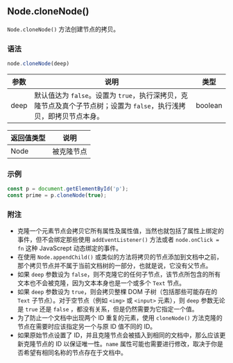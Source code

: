 ## Node.cloneNode()

`Node.cloneNode()` 方法创建节点的拷贝。

### 语法

```js
node.cloneNode(deep)
```

| 参数 | 说明                                                         | 类型    |
| ---- | ------------------------------------------------------------ | ------- |
| deep | 默认值达为 `false`。设置为 `true`，执行深拷贝，克隆节点及真个子节点树；设置为 `false`，执行浅拷贝，即拷贝节点本身。 | boolean |

| 返回值类型 | 说明       |
| ---------- | ---------- |
| Node       | 被克隆节点 |

### 示例

```js
const p = document.getElementById('p');
const prime = p.cloneNode(true);
```

### 附注

- 克隆一个元素节点会拷贝它所有属性及属性值，当然也就包括了属性上绑定的事件，但不会绑定那些使用 `addEventListener()` 方法或者 `node.onClick = fn` 这种 JavaScrept 动态绑定的事件。
- 在使用 `Node.appendChild()` 或类似的方法将拷贝的节点添加到文档中之前，那个拷贝节点并不属于当前文档树的一部分，也就是说，它没有父节点。
- 如果 `deep` 参数设为 `false`，则不克隆它的任何子节点，该节点所包含的所有文本也不会被克隆，因为文本本身也是一个或多个 `Text` 节点。
- 如果 `deep` 参数设为 `true`，则会拷贝整棵 DOM 子树（包括那些可能存在的 `Text` 子节点）。对于空节点（例如 `<img>` 或 `<input>` 元素），则 `deep` 参数无论是 `true` 还是 `false` ，都没有关系，但是仍然需要为它指定一个值。
- 为了防止一个文档中出现两个 ID 重复的元素，使用 `cloneNode()` 方法克隆的节点在需要时应该指定另一个与原 ID 值不同的 ID。
- 如果原始节点设置了 ID，并且克隆节点会被插入到相同的文档中，那么应该更新克隆节点的 ID 以保证唯一性。`name` 属性可能也需要进行修改，取决于你是否希望有相同名称的节点存在于文档中。